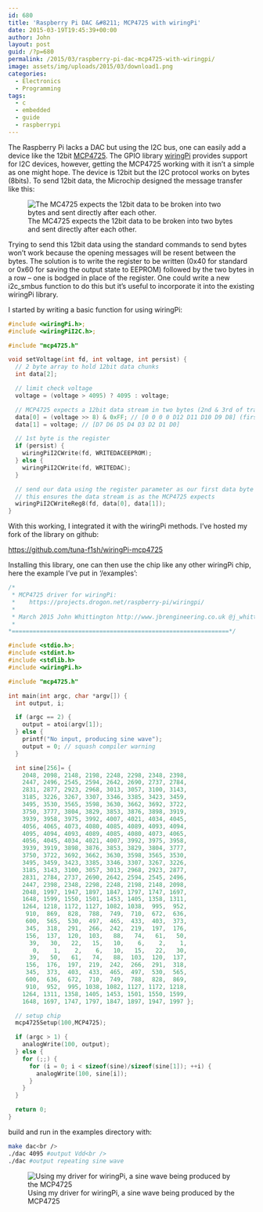 ```yaml
---
id: 680
title: 'Raspberry Pi DAC &#8211; MCP4725 with wiringPi'
date: 2015-03-19T19:45:39+00:00
author: John
layout: post
guid: /?p=680
permalink: /2015/03/raspberry-pi-dac-mcp4725-with-wiringpi/
image: assets/img/uploads/2015/03/download1.png
categories:
  - Electronics
  - Programming
tags:
  - c
  - embedded
  - guide
  - raspberrypi
---
```


The Raspberry Pi lacks a DAC but using the I2C bus, one can easily add a device like the 12bit [MCP4725](http://www.microchip.com/wwwproducts/Devices.aspx?dDocName=en532229). The GPIO library [wiringPi](https://projects.drogon.net/raspberry-pi/wiringpi/i2c-library) provides support for I2C devices, however, getting the MCP4725 working with it isn&#8217;t a simple as one might hope. The device is 12bit but the I2C protocol works on bytes (8bits). To send 12bit data, the Microchip designed the message transfer like this:

<figure id="attachment_682" aria-describedby="caption-attachment-682" style="class=wp-caption aligncenter">
<img loading="lazy" src="/assets/img/uploads/2015/03/22039d.pdf.jpg" alt="The MC4725 expects the 12bit data to be broken into two bytes and sent directly after each other." class="size-full wp-image-682" /><figcaption id="caption-attachment-682" class="wp-caption-text">The MC4725 expects the 12bit data to be broken into two bytes and sent directly after each other.</figcaption></figure> 

Trying to send this 12bit data using the standard commands to send bytes won&#8217;t work because the opening messages will be resent between the bytes. The solution is to write the register to be written (0x40 for standard or 0x60 for saving the output state to EEPROM) followed by the two bytes in a row &#8211; one is bodged in place of the register. One could write a new i2c_smbus function to do this but it&#8217;s useful to incorporate it into the existing wiringPi library.

I started by writing a basic function for using wiringPi:

```c
#include <wiringPi.h>;
#include <wiringPiI2C.h>;

#include "mcp4725.h"

void setVoltage(int fd, int voltage, int persist) {
  // 2 byte array to hold 12bit data chunks
  int data[2];

  // limit check voltage
  voltage = (voltage > 4095) ? 4095 : voltage;

  // MCP4725 expects a 12bit data stream in two bytes (2nd & 3rd of transmission)
  data[0] = (voltage >> 8) & 0xFF; // [0 0 0 0 D12 D11 D10 D9 D8] (first bits are modes for our use 0 is fine)
  data[1] = voltage; // [D7 D6 D5 D4 D3 D2 D1 D0]

  // 1st byte is the register
  if (persist) {
    wiringPiI2CWrite(fd, WRITEDACEEPROM);
  } else {
    wiringPiI2CWrite(fd, WRITEDAC);
  }

  // send our data using the register parameter as our first data byte
  // this ensures the data stream is as the MCP4725 expects
  wiringPiI2CWriteReg8(fd, data[0], data[1]);
}
```

With this working, I integrated it with the wiringPi methods. I&#8217;ve hosted my fork of the library on github:

<https://github.com/tuna-f1sh/wiringPi-mcp4725>

Installing this library, one can then use the chip like any other wiringPi chip, here the example I&#8217;ve put in &#8216;/examples&#8217;:

```c
/*
 * MCP4725 driver for wiringPi:
 *    https://projects.drogon.net/raspberry-pi/wiringpi/
 *
 * March 2015 John Whittington http://www.jbrengineering.co.uk @j_whittington
 *
*==============================================================*/

#include <stdio.h>;
#include <stdint.h>
#include <stdlib.h>
#include <wiringPi.h>

#include "mcp4725.h"

int main(int argc, char *argv[]) {
  int output, i;

  if (argc == 2) {
    output = atoi(argv[1]);
  } else {
    printf("No input, producing sine wave");
    output = 0; // squash compiler warning
  }

  int sine[256]= {
    2048, 2098, 2148, 2198, 2248, 2298, 2348, 2398,
    2447, 2496, 2545, 2594, 2642, 2690, 2737, 2784,
    2831, 2877, 2923, 2968, 3013, 3057, 3100, 3143,
    3185, 3226, 3267, 3307, 3346, 3385, 3423, 3459,
    3495, 3530, 3565, 3598, 3630, 3662, 3692, 3722,
    3750, 3777, 3804, 3829, 3853, 3876, 3898, 3919,
    3939, 3958, 3975, 3992, 4007, 4021, 4034, 4045,
    4056, 4065, 4073, 4080, 4085, 4089, 4093, 4094,
    4095, 4094, 4093, 4089, 4085, 4080, 4073, 4065,
    4056, 4045, 4034, 4021, 4007, 3992, 3975, 3958,
    3939, 3919, 3898, 3876, 3853, 3829, 3804, 3777,
    3750, 3722, 3692, 3662, 3630, 3598, 3565, 3530,
    3495, 3459, 3423, 3385, 3346, 3307, 3267, 3226,
    3185, 3143, 3100, 3057, 3013, 2968, 2923, 2877,
    2831, 2784, 2737, 2690, 2642, 2594, 2545, 2496,
    2447, 2398, 2348, 2298, 2248, 2198, 2148, 2098,
    2048, 1997, 1947, 1897, 1847, 1797, 1747, 1697,
    1648, 1599, 1550, 1501, 1453, 1405, 1358, 1311,
    1264, 1218, 1172, 1127, 1082, 1038,  995,  952,
     910,  869,  828,  788,  749,  710,  672,  636,
     600,  565,  530,  497,  465,  433,  403,  373,
     345,  318,  291,  266,  242,  219,  197,  176,
     156,  137,  120,  103,   88,   74,   61,   50,
      39,   30,   22,   15,   10,    6,    2,    1,
       0,    1,    2,    6,   10,   15,   22,   30,
      39,   50,   61,   74,   88,  103,  120,  137,
     156,  176,  197,  219,  242,  266,  291,  318,
     345,  373,  403,  433,  465,  497,  530,  565,
     600,  636,  672,  710,  749,  788,  828,  869,
     910,  952,  995, 1038, 1082, 1127, 1172, 1218,
    1264, 1311, 1358, 1405, 1453, 1501, 1550, 1599,
    1648, 1697, 1747, 1797, 1847, 1897, 1947, 1997 };

  // setup chip
  mcp4725Setup(100,MCP4725);

  if (argc > 1) {
    analogWrite(100, output);
  } else {
    for (;;) {
      for (i = 0; i < sizeof(sine)/sizeof(sine[1]); ++i) {
        analogWrite(100, sine[i]);
      }
    }
  }

  return 0;
}
```

build and run in the examples directory with:

```bash
make dac<br />
./dac 4095 #output Vdd<br />
./dac #output repeating sine wave
```

<figure id="attachment_691" aria-describedby="caption-attachment-691" style="class=wp-caption aligncenter">
<img loading="lazy" src="/assets/img/uploads/2015/03/download.png" alt="Using my driver for wiringPi, a sine wave being produced by the MCP4725" class="size-large wp-image-691" /><figcaption id="caption-attachment-691" class="wp-caption-text">Using my driver for wiringPi, a sine wave being produced by the MCP4725</figcaption></figure>
